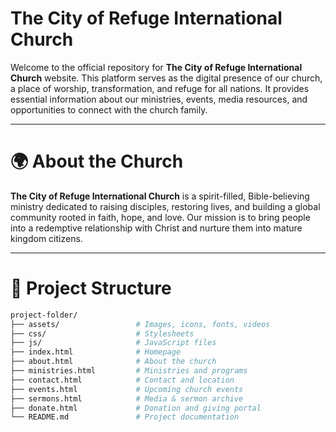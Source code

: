 # The City of Refuge International Church

Welcome to the official repository for **The City of Refuge International Church** website. This platform serves as the digital presence of our church, a place of worship, transformation, and refuge for all nations. It provides essential information about our ministries, events, media resources, and opportunities to connect with the church family.

---

# 🌍 About the Church

**The City of Refuge International Church** is a spirit-filled, Bible-believing ministry dedicated to raising disciples, restoring lives, and building a global community rooted in faith, hope, and love. Our mission is to bring people into a redemptive relationship with Christ and nurture them into mature kingdom citizens.

---

# 📁 Project Structure

```bash
project-folder/
├── assets/                 # Images, icons, fonts, videos
├── css/                    # Stylesheets
├── js/                     # JavaScript files
├── index.html              # Homepage
├── about.html              # About the church
├── ministries.html         # Ministries and programs
├── contact.html            # Contact and location
├── events.html             # Upcoming church events
├── sermons.html            # Media & sermon archive
├── donate.html             # Donation and giving portal
└── README.md               # Project documentation
